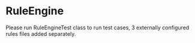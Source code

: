 # RuleEngine
Please run RuleEngineTest class to run test cases, 3 externally configured rules files added separately.
